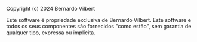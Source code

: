 Copyright (c) 2024 Bernardo Vilbert

Este software é propriedade exclusiva de Bernardo Vilbert. Este software e todos os seus componentes são fornecidos "como estão", sem garantia de qualquer tipo, expressa ou implícita.
